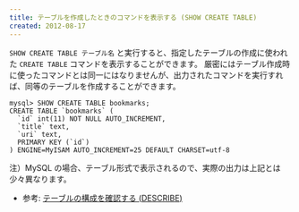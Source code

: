 ```yaml
---
title: テーブルを作成したときのコマンドを表示する (SHOW CREATE TABLE)
created: 2012-08-17
---
```


`SHOW CREATE TABLE テーブル名` と実行すると、指定したテーブルの作成に使われた `CREATE TABLE` コマンドを表示することができます。
厳密にはテーブル作成時に使ったコマンドとは同一にはなりませんが、出力されたコマンドを実行すれば、同等のテーブルを作成することができます。

~~~
mysql> SHOW CREATE TABLE bookmarks;
CREATE TABLE `bookmarks` (
  `id` int(11) NOT NULL AUTO_INCREMENT,
  `title` text,
  `uri` text,
  PRIMARY KEY (`id`)
) ENGINE=MyISAM AUTO_INCREMENT=25 DEFAULT CHARSET=utf-8
~~~

注）MySQL の場合、テーブル形式で表示されるので、実際の出力は上記とは少々異なります。

- 参考: [テーブルの構成を確認する (DESCRIBE)](describe-table.html)

